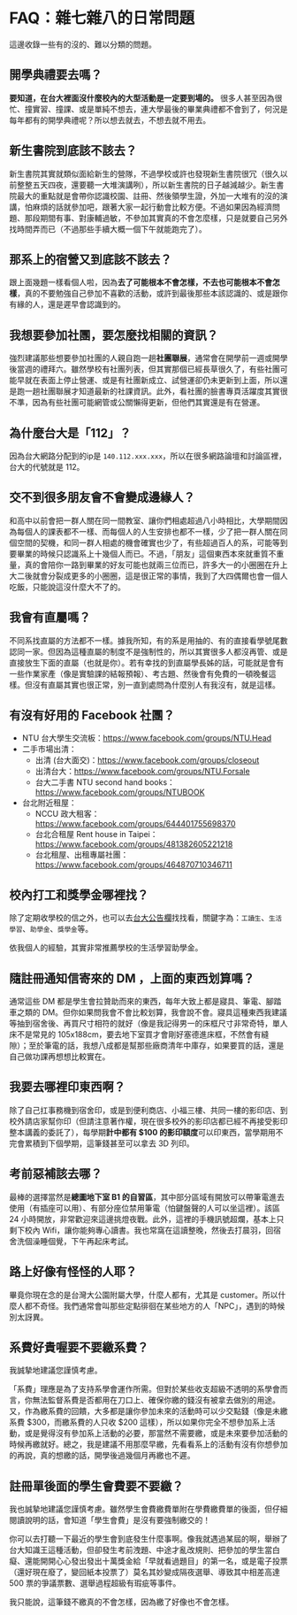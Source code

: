 
# FAQ：雜七雜八的日常問題

這邊收錄一些有的沒的、難以分類的問題。

## 開學典禮要去嗎？

**要知道，在台大裡面沒什麼校內的大型活動是一定要到場的。** 很多人甚至因為很忙、撞實習、撞課、或是單純不想去，連大學最後的畢業典禮都不會到了，何況是每年都有的開學典禮呢？所以想去就去，不想去就不用去。

## 新生書院到底該不該去？

新生書院其實就類似面給新生的營隊，不過學校或許也發現新生書院很冗（很久以前整整五天四夜，還要聽一大堆演講咧），所以新生書院的日子越減越少。新生書院最大的重點就是會帶你認識校園、註冊、然後領學生證，外加一大堆有的沒的演講，怕麻煩的話就參加吧，跟著大家一起行動會比較方便。不過如果因為經濟問題、那段期間有事、對康輔過敏，不參加其實真的不會怎麼樣，只是就要自己另外找時間弄而已（不過那些手續大概一個下午就能跑完了）。

## 那系上的宿營又到底該不該去？

跟上面幾題一樣看個人啦，因為**去了可能根本不會怎樣，不去也可能根本不會怎樣**，真的不要勉強自己參加不喜歡的活動，或許到最後那些本該認識的、或是跟你有緣的人，還是遲早會認識到的。

## 我想要參加社團，要怎麼找相關的資訊？

強烈建議那些想要參加社團的人親自跑一趟**社團聯展**，通常會在開學前一週或開學後當週的禮拜六。雖然學校有社團列表，但其實那個已經長草很久了，有些社團可能早就在表面上停止營運、或是有社團新成立、試營運卻仍未更新到上面，所以還是跑一趟社團聯展才知道最新的社課資訊。此外，看社團的臉書專頁活躍度其實很不準，因為有些社團可能網管或公關懶得更新，但他們其實還是有在營運。

## 為什麼台大是「112」？

因為台大網路分配到的ip是 `140.112.xxx.xxx`，所以在很多網路論壇和討論區裡，台大的代號就是 112。

## 交不到很多朋友會不會變成邊緣人？

和高中以前會把一群人關在同一間教室、讓你們相處超過八小時相比，大學期間因為每個人的課表都不一樣、而每個人的人生安排也都不一樣，少了把一群人關在同個空間的契機，和同一群人相處的機會確實也少了，有些超過百人的系，可能等到要畢業的時候只認識系上十幾個人而已。不過，「朋友」這個東西本來就重質不重量，真的會陪你一路到畢業的好友可能也就兩三位而已，許多大一的小圈圈在升上大二後就會分裂成更多的小圈圈，這是很正常的事情，我到了大四偶爾也會一個人吃飯，只能說這沒什麼大不了的。

## 我會有直屬嗎？

不同系找直屬的方法都不一樣。據我所知，有的系是用抽的、有的直接看學號尾數認同一家。但因為這種直屬的制度不是強制性的，所以其實很多人都沒再管、或是直接放生下面的直屬（也就是你）。若有幸找的到直屬學長姊的話，可能就是會有一些作業家產（像是實驗課的結報預報）、考古題、然後會有免費的一頓晚餐這樣。但沒有直屬其實也很正常，別一直到處問為什麼別人有我沒有，就是這樣。

## 有沒有好用的 Facebook 社團？

- NTU 台大學生交流板：https://www.facebook.com/groups/NTU.Head
- 二手市場出清：
  - 出清 (台大面交)：https://www.facebook.com/groups/closeout
  - 出清台大：https://www.facebook.com/groups/NTU.Forsale
  - 台大二手書 NTU second hand books：https://www.facebook.com/groups/NTUBOOK
- 台北附近租屋：
  - NCCU 政大租客：https://www.facebook.com/groups/644401755698370
  - 台北合租屋 Rent house in Taipei：https://www.facebook.com/groups/481382605221218
  - 台北租屋、出租專屬社團：https://www.facebook.com/groups/464870710346711

## 校內打工和獎學金哪裡找？

除了定期收學校的信之外，也可以去[台大公告欄](https://ann.cc.ntu.edu.tw/)找找看，關鍵字為：`工讀生`、`生活學習`、`助學金`、`獎學金`等。

依我個人的經驗，其實非常推薦學校的生活學習助學金。

## 隨註冊通知信寄來的 DM ，上面的東西划算嗎？

通常這些 DM 都是學生會拉贊助而來的東西，每年大致上都是寢具、筆電、腳踏車之類的 DM。但你如果問我會不會比較划算，我會說不會。寢具這種東西我建議等抽到宿舍後、再買尺寸相符的就好（像是我記得男一的床框尺寸非常奇特，單人床不是常見的 105x188cm，要去地下室買才會剛好塞德進床框，不然會有縫隙）；至於筆電的話，我想八成都是幫那些廠商清年中庫存，如果要買的話，還是自己做功課再想想比較實在。

## 我要去哪裡印東西啊？

除了自己扛事務機到宿舍印，或是到便利商店、小福三樓、共同一樓的影印店、到校外請店家幫你印（但請注意著作權，現在很多校外的影印店都已經不再接受影印整本講義的委託了），每學期**計中都有 $100 的影印額度**可以印東西，當學期用不完會累積到下個學期，這筆錢甚至可以拿去 3D 列印。

## 考前惡補該去哪？

最棒的選擇當然是**總圖地下室 B1 的自習區**，其中部分區域有開放可以帶筆電進去使用（有插座可以用）、有部分座位禁用筆電（怕鍵盤聲的人可以坐這裡）。該區 24 小時開放，非常歡迎來這邊挑燈夜戰。此外，這裡的手機訊號超爛，基本上只剩下校內 Wifi，讓你能夠專心讀書。我也常窩在這讀整晚，然後去打晨羽，回宿舍洗個澡睡個覺，下午再起床考試。

## 路上好像有怪怪的人耶？

畢竟你現在念的是台灣大公園附屬大學，什麼人都有，尤其是 customer。所以什麼人都不奇怪。我們通常會叫那些定點徘徊在某些地方的人「NPC」，遇到的時候別太訝異。

## 系費好貴喔要不要繳系費？

我誠摯地建議您謹慎考慮。

「系費」理應是為了支持系學會運作所需。但對於某些收支超級不透明的系學會而言，你無法監督系費是否都用在刀口上、確保你繳的錢沒有被拿去做別的用途。又，作為繳系費的回饋，大多都是讓你參加未來的活動時可以少交點錢（像是未繳系費 $300，而繳系費的人只收 $200 這樣），所以如果你完全不想參加系上活動，或是覺得沒有參加系上活動的必要，那當然不需要繳，或是未來要參加活動的時候再繳就好。總之，我是建議不用那麼早繳，先看看系上的活動有沒有你想參加的再說，真的想繳的話，開學後過幾個月再繳也不遲。

## 註冊單後面的學生會費要不要繳？

我也誠摯地建議您謹慎考慮。雖然學生會費繳費單附在學費繳費單的後面，但仔細閱讀說明的話，會知道「學生會費」是沒有要強制繳交的！

你可以去打聽一下最近的學生會到底發生什麼事啊。像我就遇過某屆的啊，舉辦了台大知識王這種活動，但卻發生考前洩題、中途才亂改規則、把參加的學生當白癡、還能開開心心發出發出十萬獎金給「早就看過題目」的第一名，或是電子投票（還好現在廢了，變回紙本投票了）莫名其妙變成隔夜選舉、導致其中相差高達 500 票的爭議票數、選舉過程超級有瑕疵等事件。

我只能說，這筆錢不繳真的不會怎樣，因為繳了好像也不會怎樣。
<!-- 
## 如何技術性的延畢？

之前看過數據，台大每年好像將近五分之一的人會選擇延畢，雖然我不知道為什麼大一就要問這個問題，不過算是很有遠見吧。除了真的自己太混、因為必修過不了而得延畢的人之外，常見的做法是故意卡進階英文免修、故意卡體育、或是故意卡服務學習，想辦法讓自己讀到大五。但要注意如果延畢的話宿舍要重抽，候補順位是在最後面的。 -->
